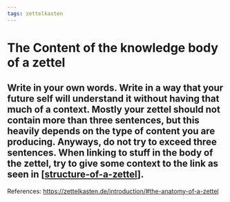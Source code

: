 ```yaml
--- 
tags: zettelkasten
---
```


# The Content of the knowledge body of a zettel

Write in your own words. Write in a way that your future self will understand it without having that much of a context.
Mostly your zettel should not contain more than three sentences, but this heavily depends on the type of content you are producing. Anyways, do not try to exceed three sentences.
When linking to stuff in the body of the zettel, try to give some context to the link as seen in [[structure-of-a-zettel]].
---
References:
 https://zettelkasten.de/introduction/#the-anatomy-of-a-zettel

[//begin]: # "Autogenerated link references for markdown compatibility"
[structure-of-a-zettel]: structure-of-a-zettel.md "The stucture of a zettel"
[//end]: # "Autogenerated link references"
